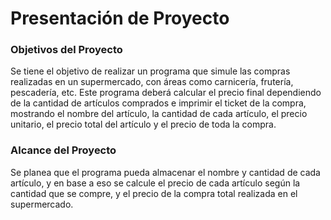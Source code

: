 # Presentación de Proyecto 

### Objetivos del Proyecto
Se tiene el objetivo de realizar un programa que simule las compras realizadas en un supermercado, con áreas como carnicería, frutería, pescadería, etc. Este programa deberá calcular el precio final dependiendo de la cantidad de artículos comprados e imprimir el ticket
de la compra, mostrando el nombre del artículo, la cantidad de cada artículo, el precio unitario, el precio total del artículo y
el precio de toda la compra.

### Alcance del Proyecto
Se planea que el programa pueda almacenar el nombre y cantidad de cada artículo, y en base a eso se calcule el precio de cada artículo según la cantidad que se compre, y el precio de la compra total realizada en el supermercado.

